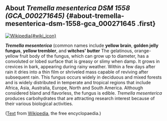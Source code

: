 About *Tremella mesenterica DSM 1558 (GCA\_000271645)* {#about-tremella-mesenterica-dsm-1558-gca_000271645 .first}
------------------------------------------------------

[![Wikipedia](/img/wikipedia_logo_v2_en.png){#wiki_icon}](http://en.wikipedia.org/wiki/Tremella_mesenterica)

***Tremella mesenterica*** (common names include **yellow brain**,
**golden jelly fungus**, **yellow trembler**, and **witches\' butter**
The gelatinous, orange-yellow fruit body of the fungus, which can grow
up to diameter, has a convoluted or lobed surface that is greasy or
slimy when damp. It grows in crevices in bark, appearing during rainy
weather. Within a few days after rain it dries into a thin film or
shriveled mass capable of reviving after subsequent rain. This fungus
occurs widely in deciduous and mixed forests and is widely distributed
in temperate and tropical regions that include Africa, Asia, Australia,
Europe, North and South America. Although considered bland and
flavorless, the fungus is edible. *Tremella mesenterica* produces
carbohydrates that are attracting research interest because of their
various biological activities.

([Text](http://en.wikipedia.org/wiki/Tremella_mesenterica) from
[Wikipedia](http://en.wikipedia.org/), the free encyclopaedia.)
